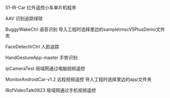 51-IR-Car 红外遥控小车单片机程序

AAV 识别追踪绿球

BuggyWakeCtrl 语音识别 导入工程时选择里边的sample\mscV5PlusDemo文件夹

FaceDetectIrCtrl 人脸追踪

HandGestureApp-master 手势识别

ipCameraTest 局域网通过电脑视频遥控 

MonitorAndroidCar-v1.2 远程视频遥控 导入工程时选择里边的app文件夹

IRofVideoTalk0823 局域网通过手机视频遥控
